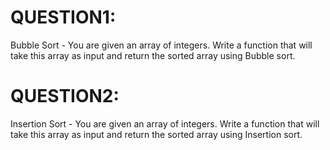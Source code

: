 # QUESTION1:
Bubble Sort - You are given an array of integers.
Write a function that will take this array as input and return the sorted array using Bubble sort.

# QUESTION2:
Insertion Sort - You are given an array of integers.
Write a function that will take this array as input and return the sorted array using Insertion sort.